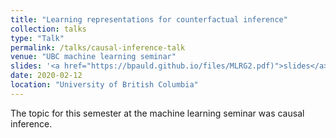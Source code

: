 ```yaml
---
title: "Learning representations for counterfactual inference"
collection: talks
type: "Talk"
permalink: /talks/causal-inference-talk
venue: "UBC machine learning seminar"
slides: '<a href="https://bpauld.github.io/files/MLRG2.pdf)">slides</a>'
date: 2020-02-12
location: "University of British Columbia"
---
```


The topic for this semester at the machine learning seminar was causal inference.
